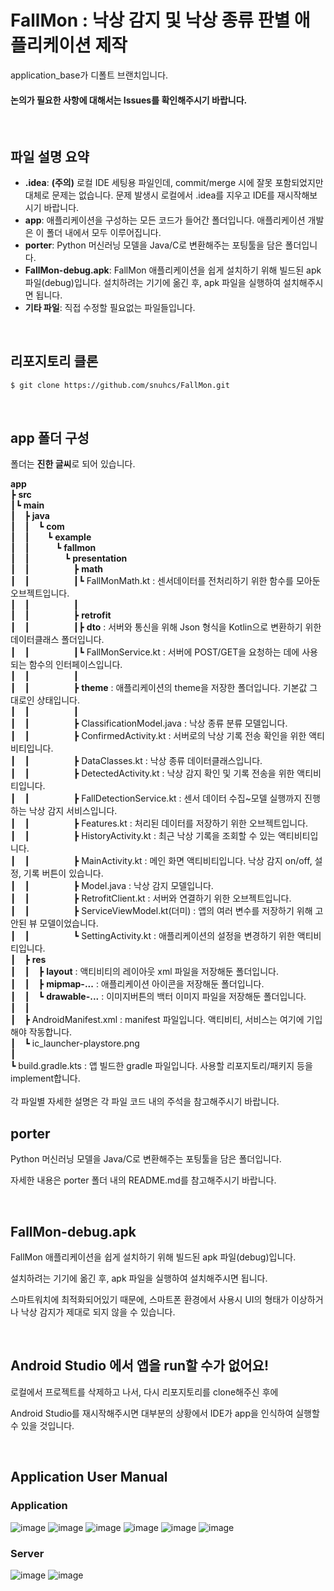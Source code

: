 # FallMon : 낙상 감지 및 낙상 종류 판별 애플리케이션 제작

application_base가 디폴트 브랜치입니다.

#### 논의가 필요한 사항에 대해서는 Issues를 확인해주시기 바랍니다.

<br>

## 파일 설명 요약

- **.idea**: **(주의)** 로컬 IDE 세팅용 파일인데, commit/merge 시에 잘못 포함되었지만 대체로 문제는 없습니다. 문제 발생시 로컬에서 .idea를 지우고 IDE를 재시작해보시기 바랍니다.
- **app**: 애플리케이션을 구성하는 모든 코드가 들어간 폴더입니다. 애플리케이션 개발은 이 폴더 내에서 모두 이루어집니다.
- **porter**: Python 머신러닝 모델을 Java/C로 변환해주는 포팅툴을 담은 폴더입니다.
- **FallMon-debug.apk**: FallMon 애플리케이션을 쉽게 설치하기 위해 빌드된 apk 파일(debug)입니다. 설치하려는 기기에 옮긴 후, apk 파일을 실행하여 설치해주시면 됩니다.
- **기타 파일**: 직접 수정할 필요없는 파일들입니다.

<br>

## 리포지토리 클론

```bash
$ git clone https://github.com/snuhcs/FallMon.git
```

<br>

## app 폴더 구성

폴더는 **진한 글씨**로 되어 있습니다.

**app**<br>
┣ **src**<br>
┃┗ **main**<br>
┃ ┣ **java**<br>
┃ ┃ ┗ **com**<br>
┃ ┃  ┗ **example**<br>
┃ ┃   ┗ **fallmon**<br>
┃ ┃    ┗ **presentation**<br>
┃ ┃     ┣ **math**<br>
┃ ┃     ┃┗ FallMonMath.kt : 센서데이터를 전처리하기 위한 함수를 모아둔 오브젝트입니다.<br>
┃ ┃     ┃<br>
┃ ┃     ┣ **retrofit**<br>
┃ ┃     ┃┣ **dto** : 서버와 통신을 위해 Json 형식을 Kotlin으로 변환하기 위한 데이터클래스 폴더입니다.<br>
┃ ┃     ┃┗ FallMonService.kt : 서버에 POST/GET을 요청하는 데에 사용되는 함수의 인터페이스입니다.<br>
┃ ┃     ┃<br>
┃ ┃     ┣ **theme** : 애플리케이션의 theme을 저장한 폴더입니다. 기본값 그대로인 상태입니다.<br>
┃ ┃     ┃<br>
┃ ┃     ┣ ClassificationModel.java : 낙상 종류 분류 모델입니다.<br>
┃ ┃     ┣ ConfirmedActivity.kt : 서버로의 낙상 기록 전송 확인을 위한 액티비티입니다.<br>
┃ ┃     ┣ DataClasses.kt : 낙상 종류 데이터클래스입니다.<br>
┃ ┃     ┣ DetectedActivity.kt : 낙상 감지 확인 및 기록 전송을 위한 액티비티입니다.<br>
┃ ┃     ┣ FallDetectionService.kt : 센서 데이터 수집~모델 실행까지 진행하는 낙상 감지 서비스입니다.<br>
┃ ┃     ┣ Features.kt : 처리된 데이터를 저장하기 위한 오브젝트입니다.<br>
┃ ┃     ┣ HistoryActivity.kt : 최근 낙상 기록을 조회할 수 있는 액티비티입니다.<br>
┃ ┃     ┣ MainActivity.kt : 메인 화면 액티비티입니다. 낙상 감지 on/off, 설정, 기록 버튼이 있습니다.<br>
┃ ┃     ┣ Model.java : 낙상 감지 모델입니다.<br>
┃ ┃     ┣ RetrofitClient.kt : 서버와 연결하기 위한 오브젝트입니다.<br>
┃ ┃     ┣ ServiceViewModel.kt(더미) : 앱의 여러 변수를 저장하기 위해 고안된 뷰 모델이었습니다.<br>
┃ ┃     ┗ SettingActivity.kt : 애플리케이션의 설정을 변경하기 위한 액티비티입니다.<br>
┃ ┣ **res**<br>
┃ ┃ ┣ **layout** : 액티비티의 레이아웃 xml 파일을 저장해둔 폴더입니다.<br>
┃ ┃ ┣ **mipmap-...** : 애플리케이션 아이콘을 저장해둔 폴더입니다.<br>
┃ ┃ ┗ **drawable-...** : 이미지버튼의 백터 이미지 파일을 저장해둔 폴더입니다.<br>
┃ ┃<br>
┃ ┣ AndroidManifest.xml : manifest 파일입니다. 액티비티, 서비스는 여기에 기입해야 작동합니다.<br>
┃ ┗ ic_launcher-playstore.png<br>
┃ <br>
┗ build.gradle.kts : 앱 빌드한 gradle 파일입니다. 사용할 리포지토리/패키지 등을 implement합니다. <br>
<br>
각 파일별 자세한 설명은 각 파일 코드 내의 주석을 참고해주시기 바랍니다.
<br>

## porter

Python 머신러닝 모델을 Java/C로 변환해주는 포팅툴을 담은 폴더입니다.

자세한 내용은 porter 폴더 내의 README.md를 참고해주시기 바랍니다.

<br>

## FallMon-debug.apk

FallMon 애플리케이션을 쉽게 설치하기 위해 빌드된 apk 파일(debug)입니다. 

설치하려는 기기에 옮긴 후, apk 파일을 실행하여 설치해주시면 됩니다.

스마트워치에 최적화되어있기 때문에, 스마트폰 환경에서 사용시 UI의 형태가 이상하거나 낙상 감지가 제대로 되지 않을 수 있습니다.

<br>

## Android Studio 에서 앱을 run할 수가 없어요!

로컬에서 프로젝트를 삭제하고 나서, 다시 리포지토리를 clone해주신 후에

Android Studio를 재시작해주시면 대부분의 상황에서 IDE가 app을 인식하여 실행할 수 있을 것입니다.

<br>

## Application User Manual

### Application
![image](https://github.com/snuhcs/FallMon/assets/39697564/edb1f888-10f6-469b-a836-7c2eaa5faf9b)
![image](https://github.com/snuhcs/FallMon/assets/39697564/07915bac-e412-4f7f-83a3-f12d285e4d01)
![image](https://github.com/snuhcs/FallMon/assets/39697564/00c9d3e8-4814-4fe7-a9b6-aae5c7bcdbf5)
![image](https://github.com/snuhcs/FallMon/assets/39697564/fd7df50c-1db4-4d13-9b02-df5a5d789dd0)
![image](https://github.com/snuhcs/FallMon/assets/39697564/43f44a75-2ca5-4302-af8a-7118a8ddb1cd)
![image](https://github.com/snuhcs/FallMon/assets/39697564/66f9d8bd-97c4-4c95-904e-99860654e1e6)

### Server
![image](https://github.com/snuhcs/FallMon/assets/39697564/fb674fd0-f3bd-4431-b945-d11a469f3895)
![image](https://github.com/snuhcs/FallMon/assets/39697564/d14261b2-86ab-40d5-9f8a-0d5bddbcafbb)


